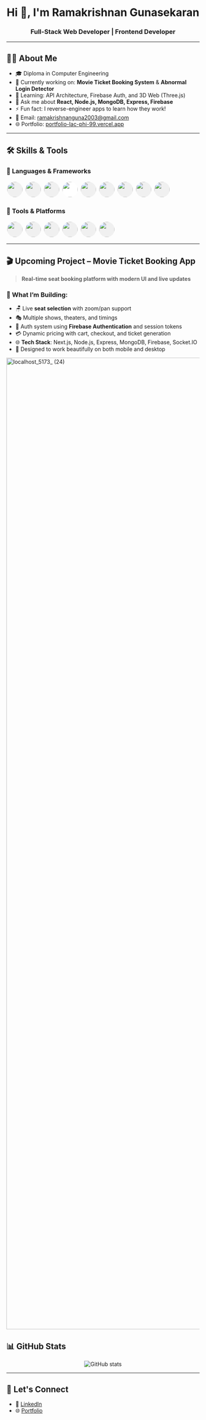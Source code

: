<h1 align="center">Hi 👋, I'm Ramakrishnan Gunasekaran</h1>
<h3 align="center">Full-Stack Web Developer | Frontend Developer</h3>

---

## 🧑‍💻 About Me

- 🎓 Diploma in Computer Engineering  
- 🔭 Currently working on: **Movie Ticket Booking System** & **Abnormal Login Detector**  
- 🌱 Learning: API Architecture, Firebase Auth, and 3D Web (Three.js)  
- 💬 Ask me about **React, Node.js, MongoDB, Express, Firebase**  
- ⚡ Fun fact: I reverse-engineer apps to learn how they work!  
- 📨 Email: [ramakrishnanguna2003@gmail.com](mailto:ramakrishnanguna2003@gmail.com)  
- 🌐 Portfolio: [portfolio-lac-phi-99.vercel.app](https://portfolio-lac-phi-99.vercel.app)

---

## 🛠️ Skills & Tools

### 🚀 Languages & Frameworks

<p align="left">
  <img src="https://cdn.jsdelivr.net/gh/devicons/devicon/icons/javascript/javascript-original.svg" width="40" height="40" style="border-radius: 50%; background-color: #f0f0f0; margin: 2px;" />
  <img src="https://cdn.jsdelivr.net/gh/devicons/devicon/icons/react/react-original.svg" width="40" height="40" style="border-radius: 50%; background-color: #f0f0f0; margin: 2px;" />
  <img src="https://cdn.jsdelivr.net/gh/devicons/devicon/icons/nodejs/nodejs-original.svg" width="40" height="40" style="border-radius: 50%; background-color: #f0f0f0; margin: 2px;" />
  <img src="https://cdn.jsdelivr.net/gh/devicons/devicon/icons/express/express-original.svg" width="40" height="40" style="border-radius: 50%; background-color: #ffffff; margin: 2px;" />
  <img src="https://cdn.jsdelivr.net/gh/devicons/devicon/icons/mongodb/mongodb-original.svg" width="40" height="40" style="border-radius: 50%; background-color: #f0f0f0; margin: 2px;" />
  <img src="https://cdn.jsdelivr.net/gh/devicons/devicon/icons/mysql/mysql-original.svg" width="40" height="40" style="border-radius: 50%; background-color: #f0f0f0; margin: 2px;" />
  <img src="https://cdn.jsdelivr.net/gh/devicons/devicon/icons/tailwindcss/tailwindcss-plain.svg" width="40" height="40" style="border-radius: 50%; background-color: #f0f0f0; margin: 2px;" />
  <img src="https://cdn.jsdelivr.net/gh/devicons/devicon/icons/python/python-original.svg" width="40" height="40" style="border-radius: 50%; background-color: #f0f0f0; margin: 2px;" />
  <img src="https://www.vectorlogo.zone/logos/firebase/firebase-icon.svg" width="40" height="40" style="border-radius: 50%; background-color: #f0f0f0; margin: 2px;" />
</p>

### 🧰 Tools & Platforms

<p align="left">
  <img src="https://cdn.jsdelivr.net/gh/devicons/devicon/icons/git/git-original.svg" width="40" height="40" style="border-radius: 50%; background-color: #f0f0f0; margin: 2px;" />
  <img src="https://cdn.jsdelivr.net/gh/devicons/devicon/icons/vscode/vscode-original.svg" width="40" height="40" style="border-radius: 50%; background-color: #f0f0f0; margin: 2px;" />
  <img src="https://www.vectorlogo.zone/logos/postman/postman-icon.svg" width="40" height="40" style="border-radius: 50%; background-color: #f0f0f0; margin: 2px;" />
  <img src="https://www.vectorlogo.zone/logos/vercel/vercel-icon.svg" width="40" height="40" style="border-radius: 50%; background-color: #f0f0f0; margin: 2px;" />
  <img src="https://cdn.jsdelivr.net/gh/devicons/devicon/icons/photoshop/photoshop-plain.svg" width="40" height="40" style="border-radius: 50%; background-color: #f0f0f0; margin: 2px;" />
  <img src="https://cdn.jsdelivr.net/gh/devicons/devicon/icons/figma/figma-original.svg" width="40" height="40" style="border-radius: 50%; background-color: #f0f0f0; margin: 2px;" />
</p>

---

## 🎬 Upcoming Project – Movie Ticket Booking App

> **Real-time seat booking platform with modern UI and live updates**

### 🔧 What I’m Building:
- 🪑 Live **seat selection** with zoom/pan support  
- 🎭 Multiple shows, theaters, and timings  
- 🔐 Auth system using **Firebase Authentication** and session tokens  
- 💳 Dynamic pricing with cart, checkout, and ticket generation  
- 🌐 **Tech Stack**: Next.js, Node.js, Express, MongoDB, Firebase, Socket.IO  
- 📱 Designed to work beautifully on both mobile and desktop  


<img width="2876" height="2530" alt="localhost_5173_ (24)" src="https://github.com/user-attachments/assets/6765c801-5c0e-43bd-bcb5-144fa22a1a56" />

## 📊 GitHub Stats

<p align="center">
  <img src="https://github-readme-stats.vercel.app/api?username=RamakrishnanPrakash&show_icons=true&theme=radical" alt="GitHub stats" />
</p>

---

## 🤝 Let's Connect

- 💼 [LinkedIn](www.linkedin.com/in/ramakrishnangunasekaran)
- 🌐 [Portfolio](https://portfolio-lac-phi-99.vercel.app)
